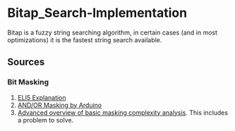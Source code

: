 # Bitap_Search-Implementation
Bitap is a fuzzy string searching algorithm, in certain cases (and in most optimizations) it is the fastest string search available.

## Sources

### Bit Masking
1. [ELI5 Explanation](https://stackoverflow.com/questions/10493411/what-is-bit-masking)
2. [AND/OR Masking by Arduino](https://www.arduino.cc/en/Tutorial/Foundations/BitMask)
3. [Advanced overview of basic masking complexity analysis](https://www.hackerearth.com/practice/algorithms/dynamic-programming/bit-masking/tutorial/). This includes a problem to solve.
